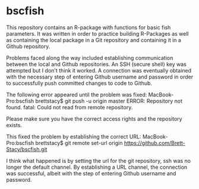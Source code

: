 # bscfish
This repository contains an R-package with functions for basic fish parameters. It was written in order to practice building
R-Packages as well as containing the local package in a Git repository and containing it in a Github repository. 

Problems faced along the way included establishing communication between the local and Github repositories. An SSH (secure shell)
key was attempted but I don't think it worked. A connection was eventually obtained with the necessary step of entering Github
username and password in order to successfully push committed changes to code to Github. 

The following error appeared until the problem was fixed:
MacBook-Pro:bscfish brettstacy$ git push -u origin master
ERROR: Repository not found.
fatal: Could not read from remote repository.

Please make sure you have the correct access rights
and the repository exists.

This fixed the problem by establishing the correct URL:
MacBook-Pro:bscfish brettstacy$ git remote set-url origin https://github.com/Brett-Stacy/bscfish.git


I think what happened is by setting the url for the git repository, ssh was no longer the default channel. By establishing a URL 
channel, the connection was successful, albeit with the step of entering Github username and password.
